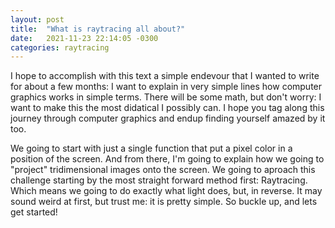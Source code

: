 ```yaml
---
layout: post
title:  "What is raytracing all about?"
date:   2021-11-23 22:14:05 -0300
categories: raytracing
---
```



I hope to accomplish with this text a simple endevour that I wanted to write for about a few months:
I want to explain in very simple lines how computer graphics works in simple terms.
There will be some math, but don't worry: I want to make this the most didatical I possibly can. I hope you tag along 
this journey through computer graphics and endup finding yourself amazed by it too.

We going to start with just a single function that put a pixel color in a position of the screen. And from there, I'm going
to explain how we going to "project" tridimensional images onto the screen.
We going to aproach this challenge starting by the most straight forward method first: Raytracing. Which means we going to do exactly
what light does, but, in reverse.
It may sound weird at first, but trust me: it is pretty simple.
So buckle up, and lets get started!



